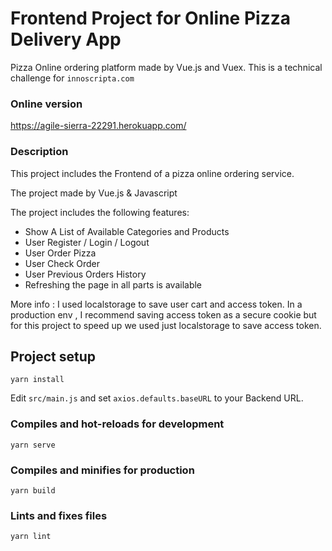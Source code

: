 # Frontend Project for Online Pizza Delivery App
Pizza Online ordering platform made by Vue.js and Vuex. 
This is a technical challenge for `innoscripta.com`

### Online version
https://agile-sierra-22291.herokuapp.com/

### Description
This project includes the Frontend of a pizza online ordering service.

The project made by Vue.js & Javascript

The project includes the following features:

- Show A List of Available Categories and Products
- User Register / Login / Logout
- User Order Pizza
- User Check Order
- User Previous Orders History
- Refreshing the page in all parts is available

More info : I used localstorage to save user cart and access token.
In a production env , I recommend saving access token as a secure cookie but for this project to speed up we used just localstorage to save access token.

## Project setup
```
yarn install
```
Edit `src/main.js` and set `axios.defaults.baseURL` to your Backend URL.
### Compiles and hot-reloads for development
```
yarn serve
```

### Compiles and minifies for production
```
yarn build
```

### Lints and fixes files
```
yarn lint
```
